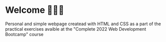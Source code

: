 # Welcome 🙋🏻‍♀️
Personal and simple webpage createad with HTML and CSS as a part of the practical exercises avaible at the "Complete 2022 Web Development Bootcamp" course